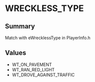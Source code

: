 # WRECKLESS_TYPE

## Summary
Match with eWrecklessType in PlayerInfo.h

## Values
* WT_ON_PAVEMENT
* WT_RAN_RED_LIGHT
* WT_DROVE_AGAINST_TRAFFIC